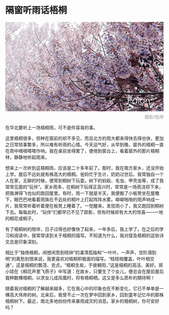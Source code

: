 # 隔窗听雨话梧桐

![桐花如云](images/tonghua.jpg)
<div style="margin-top:-10px;color:#999;text-align:right;">摄影/拍岸</div>

在华北要听上一场梧桐雨，可不是件容易的事。

这里梧桐很多，但种在窗前的却不多见，而且北方的雨大都来得快去得也快，更加之日常琐事繁多，所以难有听雨的心情。今天运气好，从早到晚，窗外的梧桐一直在雨中嘀嘀嗒嗒作响。我在桌前坐得累了，便倚到窗台上，看着窗外的那片梧桐林，静静地听起雨来。

想来上一次听到这梧桐雨，应该是二十多年前了。那时，我在南方家乡，还没开始上学。屋后不远处就有株高大的梧桐。爸妈忙于生计，奶奶过世后，我常独自一个人在家，无聊的时候，便常到桐树下玩耍。树下的蚂蚁、毛虫、甲壳虫等，成了我常常见面的“玩伴”。家乡雨多，在桐树下玩得正高兴时，常常是一场雨浇将下来，把我淋得飞也似的跑回屋里。有时，雨一下就是半天，我便搬了小板凳坐在屋檐下，眼巴巴地看着雨珠在不远处的桐叶上打起阵阵水雾。噼噼啪啪的雨声响成一片，我常常听着听着便在板凳上睡着了。一觉醒来，发现雨小了，我又跑回到桐树下去。每每此时，“玩伴”们都早已不见了踪影，但有时候却有大大的惊喜——一地的桐花或桐子。

有了梧桐树的陪伴，日子过得也好像快了起来，一年多后，我上学了。在之后的学习和阅读中，我常常读到关于梧桐的描写。不知道为什么，我对提及梧桐的这些诗文总是印象深刻。

相比于“独倚梧桐，闲想闲思到晓钟”的凄清孤独和“一叶叶，一声声，空阶滴到明”的离愁别恨来说，我更喜欢对梧桐积极面的描写。“枝枝相覆盖，叶叶相交通”，这是梧桐的繁茂、忠贞。“梧桐生矣，于彼朝阳，”这是梧桐的高洁、美好。郑小琼在《桐花声里飞燕子》中写道：在故乡，只要生了个女儿，便总会在屋前屋后栽种数棵梧桐，以求女儿成凤凰时，将有梧桐栖。这又是多么质朴的期待啊！

随着我对梧桐的了解越来越多，它在我心中的印象也在不断变化，它已不单单是一棵高大伟岸的树。北来后，我曾不止一次在梦中回到家乡，回到童年记忆中的那株梧桐树下。最近，南北多地纷纷传来暴雨成灾的消息。家乡的梧桐树，你可安好吗？
